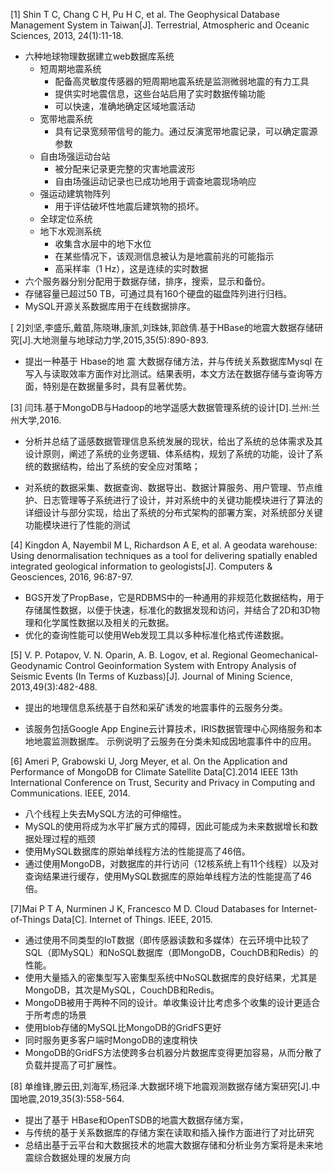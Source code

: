 [1]  Shin T C, Chang C H, Pu H C, et al. The Geophysical Database Management System in Taiwan[J]. Terrestrial, Atmospheric and Oceanic Sciences, 2013, 24(1):11-18.

- 六种地球物理数据建立web数据库系统
  - 短周期地震系统
    - 配备高灵敏度传感器的短周期地震系统是监测微弱地震的有力工具
    - 提供实时地震信息，这些台站启用了实时数据传输功能
    - 可以快速，准确地确定区域地震活动
  - 宽带地震系统
    - 具有记录宽频带信号的能力。通过反演宽带地震记录，可以确定震源参数
  - 自由场强运动台站
    - 被分配来记录更完整的灾害地震波形
    - 自由场强运动记录也已成功地用于调查地震现场响应
  - 强运动建筑物阵列
    - 用于评估破坏性地震后建筑物的损坏。
  - 全球定位系统
  - 地下水观测系统
    - 收集含水层中的地下水位
    - 在某些情况下，该观测信息被认为是地震前兆的可能指示
    - 高采样率（1 Hz），这是连续的实时数据
- 六个服务器分别分配用于数据存储，排序，搜索，显示和备份。
- 存储容量已超过50 TB，可通过具有160个硬盘的磁盘阵列进行归档。
- MySQL开源关系数据库用于在线数据排序。



[ 2]刘坚,李盛乐,戴苗,陈晓琳,康凯,刘珠妹,郭啟倩.基于HBase的地震大数据存储研究[J].大地测量与地球动力学,2015,35(5):890-893.

- 提出一种基于 Hbase的地 震 大数据存储方法，并与传统关系数据库Mysql 在写入与读取效率方面作对比测试。结果表明，本文方法在数据存储与查询等方面，特别是在数据量多时，具有显著优势。



[3]  闫玮.基于MongoDB与Hadoop的地学遥感大数据管理系统的设计[D].兰州:兰州大学,2016.

- 分析并总结了遥感数据管理信息系统发展的现状，给出了系统的总体需求及其设计原则，阐述了系统的业务逻辑、体系结构，规划了系统的功能，设计了系统的数据结构，给出了系统的安全应对策略；

- 对系统的数据采集、数据查询、数据导出、数据计算服务、用户管理、节点维护、日志管理等子系统进行了设计，并对系统中的关键功能模块进行了算法的详细设计与部分实现，给出了系统的分布式架构的部署方案，对系统部分关键功能模块进行了性能的测试

  

[4]  Kingdon A, Nayembil M L, Richardson A E, et al. A geodata warehouse: Using denormalisation techniques as a tool for delivering spatially enabled integrated geological information to geologists[J]. Computers & Geosciences, 2016, 96:87-97.

- BGS开发了PropBase，它是RDBMS中的一种通用的非规范化数据结构，用于存储属性数据，以便于快速，标准化的数据发现和访问，并结合了2D和3D物理和化学属性数据以及相关的元数据。
- 优化的查询性能可以使用Web发现工具以多种标准化格式传递数据。



[5]  V. P. Potapov, V. N. Oparin, A. B. Logov, et al. Regional Geomechanical-Geodynamic Control Geoinformation System with Entropy Analysis of Seismic Events (In Terms of Kuzbass)[J]. Journal of Mining Science, 2013,49(3):482-488.

- 提出的地理信息系统基于自然和采矿诱发的地震事件的云服务分类。

- 该服务包括Google App Engine云计算技术，IRIS数据管理中心网络服务和本地地震监测数据库。 示例说明了云服务在分类未知成因地震事件中的应用。



[6]  Ameri P, Grabowski U, Jorg Meyer, et al. On the Application and Performance of MongoDB for Climate Satellite Data[C].2014 IEEE 13th International Conference on Trust, Security and Privacy in Computing and Communications. IEEE, 2014.

- 八个线程上失去MySQL方法的可伸缩性。
- MySQL的使用将成为水平扩展方式的障碍，因此可能成为未来数据增长和数据处理过程的瓶颈
- 使用MySQL数据库的原始单线程方法的性能提高了46倍。
- 通过使用MongoDB，对数据库的并行访问（12核系统上有11个线程）以及对查询结果进行缓存，使用MySQL数据库的原始单线程方法的性能提高了46倍。



[7]Mai P T A, Nurminen J K, Francesco M D. Cloud Databases for Internet-of-Things Data[C]. Internet of Things. IEEE, 2015.

- 通过使用不同类型的IoT数据（即传感器读数和多媒体）在云环境中比较了SQL（即MySQL）和NoSQL数据库（即MongoDB，CouchDB和Redis）的性能。
- 使用大量插入的密集型写入密集型系统中NoSQL数据库的良好结果，尤其是MongoDB，其次是MySQL，CouchDB和Redis。
- MongoDB被用于两种不同的设计。单收集设计比考虑多个收集的设计更适合于所考虑的场景
- 使用blob存储的MySQL比MongoDB的GridFS更好
- 同时服务更多客户端时MongoDB的速度稍快
- MongoDB的GridFS方法使跨多台机器分片数据库变得更加容易，从而分散了负载并提高了可扩展性。



[8]  单维锋,滕云田,刘海军,杨冠泽.大数据环境下地震观测数据存储方案研究[J].中国地震,2019,35(3):558-564.

- 提出了基于 HBase和OpenTSDB的地震大数据存储方案，
- 与传统的基于关系数据库的存储方案在读取和插入操作方面进行了对比研究
- 总结出基于云平台和大数据技术的地震大数据存储和分析业务方案将是未来地震综合数据处理的发展方向